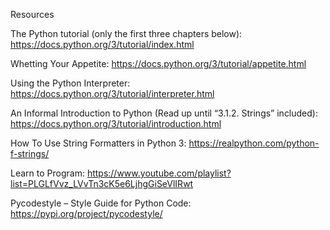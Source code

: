 Resources

The Python tutorial (only the first three chapters below): https://docs.python.org/3/tutorial/index.html

Whetting Your Appetite: https://docs.python.org/3/tutorial/appetite.html

Using the Python Interpreter: https://docs.python.org/3/tutorial/interpreter.html

An Informal Introduction to Python (Read up until “3.1.2. Strings” included): https://docs.python.org/3/tutorial/introduction.html

How To Use String Formatters in Python 3: https://realpython.com/python-f-strings/

Learn to Program: https://www.youtube.com/playlist?list=PLGLfVvz_LVvTn3cK5e6LjhgGiSeVlIRwt

Pycodestyle – Style Guide for Python Code: https://pypi.org/project/pycodestyle/
